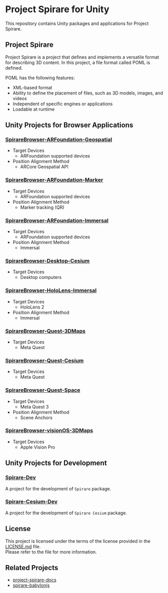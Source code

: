 # Project Spirare for Unity

This repository contains Unity packages and applications for Project Spirare.

## Project Spirare

Project Spirare is a project that defines and implements a versatile format for describing 3D content.
In this project, a file format called POML is defined.

POML has the following features:

- XML-based format
- Ability to define the placement of files, such as 3D models, images, and videos
- Independent of specific engines or applications
- Loadable at runtime

## Unity Projects for Browser Applications

### [SpirareBrowser-ARFoundation-Geospatial](./unity/SpirareBrowser-ARFoundation-Geospatial)

- Target Devices
  - ARFoundation supported devices
- Position Alignment Method
  - ARCore Geospatial API

### [SpirareBrowser-ARFoundation-Marker](./unity/SpirareBrowser-ARFoundation-Marker)

- Target Devices
  - ARFoundation supported devices
- Position Alignment Method
  - Marker tracking (QR)

### [SpirareBrowser-ARFoundation-Immersal](./unity/SpirareBrowser-ARFoundation-Immersal)

- Target Devices
  - ARFoundation supported devices
- Position Alignment Method
  - Immersal

### [SpirareBrowser-Desktop-Cesium](./unity/SpirareBrowser-Desktop-Cesium)

- Target Devices
  - Desktop computers

### [SpirareBrowser-HoloLens-Immersal](./unity/SpirareBrowser-HoloLens-Immersal)

- Target Devices
  - HoloLens 2
- Position Alignment Method
  - Immersal

### [SpirareBrowser-Quest-3DMaps](./unity/SpirareBrowser-Quest-3DMaps)

- Target Devices
  - Meta Quest

### [SpirareBrowser-Quest-Cesium](./unity/SpirareBrowser-Quest-Cesium)

- Target Devices
  - Meta Quest

### [SpirareBrowser-Quest-Space](./unity/SpirareBrowser-Quest-Space)

- Target Devices
  - Meta Quest 3
- Position Alignment Method
  - Scene Anchors

### [SpirareBrowser-visionOS-3DMaps](./unity/SpirareBrowser-visionOS-3DMaps)

- Target Devices
  - Apple Vision Pro

## Unity Projects for Development

### [Spirare-Dev](./unity/Spirare-Dev)

A project for the development of `Spirare` package.

### [Spirare-Cesium-Dev](./unity/Spirare-Cesium-Dev)

A project for the development of `Spirare Cesium` package.

## License

This project is licensed under the terms of the license provided in the [LICENSE.md](LICENSE.md) file.  
Please refer to the file for more information.

## Related Projects

- [project-spirare-docs](https://github.com/HoloLabInc/project-spirare-docs)
- [spirare-babylonjs](https://github.com/HoloLabInc/spirare-babylonjs)
